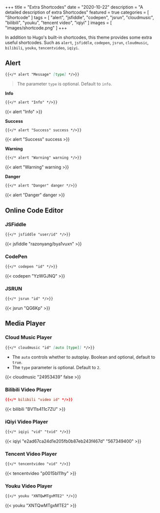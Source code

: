 +++
title = "Extra Shortcodes"
date = "2020-10-22"
description = "A detailed description of extra Shortcodes"
featured = true
categories = [
  "Shortcode"
]
tags = [
    "alert",
    "jsfiddle",
    "codepen",
    "jsrun",
    "cloudmusic",
    "bilibili",
    "youku",
    "tencent video",
    "iqiyi"
]
images = [
  "images/shortcode.png"
]
+++

In addition to Hugo's built-in shortcodes, this theme provides some extra useful shortcodes. Such as `alert`, `jsfiddle`, `codepen`, `jsrun`, `cloudmusic`, `bilibili`, `youku`, `tencentvideo`, `iqiyi`.
<!--more-->

## Alert

```markdown
{{</* alert "Message" [type] */>}}
```

> The parameter `type` is optional. Default to `info`.

**Info**

```markdown
{{</* alert "Info" */>}}
```

{{< alert "Info" >}}

**Success**

```markdown
{{</* alert "Success" success */>}}
```

{{< alert "Success" success >}}

**Warning**

```markdown
{{</* alert "Warning" warning */>}}
```

{{< alert "Warning" warning >}}

**Danger**

```markdown
{{</* alert "Danger" danger */>}}
```

{{< alert "Danger" danger >}}

## Online Code Editor

### JSFiddle

```markdown
{{</* jsfiddle "user/id" */>}}
```

{{< jsfiddle "razonyang/bya1vuxn" >}}

### CodePen

```markdown
{{</* codepen "id" */>}}
```

{{< codepen "YzWGJNQ" >}}

### JSRUN

```markdown
{{</* jsrun "id" */>}}
```

{{< jsrun "QG6Kp" >}}

## Media Player

### Cloud Music Player

```markdown
{{</* cloudmusic "id" [auto [type]] */>}}
```

- The `auto` controls whether to autoplay. Boolean and optional, default to `true`.
- The `type` parameter is optional. Default to `2`.

{{< cloudmusic "24953439" false >}}

### Bilibili Video Player

```toml
{{</* bilibili "video id" */>}}
```

{{< bilibili "BV11s411c7ZU" >}}

### iQiyi Video Player

```markdown
{{</* iqiyi "vid" "tvid" */>}}
```

{{< iqiyi "e2ad67ca24d1e205fb0b87eb243f467d" "567349400" >}}

### Tencent Video Player

```markdown
{{</* tencentvideo "vid" */>}}
```

{{< tencentvideo "p0015bl11hy" >}}

### Youku Video Player

```markdown
{{</* youku "XNTQwMTgxMTE2" */>}}
```

{{< youku "XNTQwMTgxMTE2" >}}
